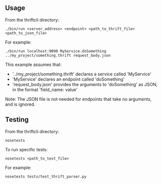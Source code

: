 ## Usage

From the thriftcli directory:

```
./bin/run <server_address> <endpoint> <path_to_thrift_file> <path_to_json_file>
```

For example:

```
./bin/run localhost:9090 MyService.doSomething ../my_project/something.thrift request_body.json
```

This example assumes that:

- '.\./my_project/something.thrift' declares a service called 'MyService'
- 'MyService' declares an endpoint called 'doSomething'
- 'request_body.json' provides the arguments to 'doSomething' as JSON, in the format 'field_name: value'

Note: The JSON file is not needed for endpoints that take no arguments, and is ignored.

## Testing

From the thriftcli directory:

```
nosetests
```

To run specific tests:

```
nosetests <path_to_test_file>
```

For example:

```
nosetests tests/test_thrift_parser.py
```